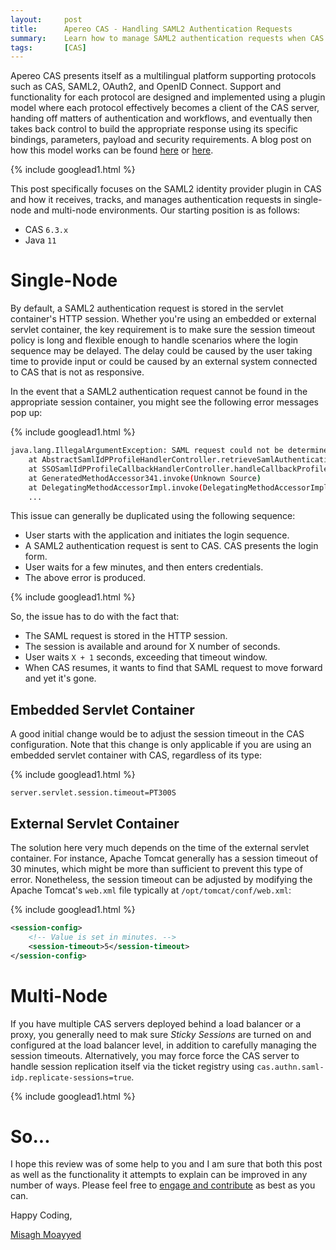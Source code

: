 ```yaml
---
layout:     post
title:      Apereo CAS - Handling SAML2 Authentication Requests
summary:    Learn how to manage SAML2 authentication requests when CAS is acting as a SAML2 identity provider in single-node and multi-node deployments.
tags:       [CAS]
---
```


Apereo CAS presents itself as a multilingual platform supporting protocols such as CAS, SAML2, OAuth2, and OpenID Connect. Support and functionality for each protocol are designed and implemented using a plugin model where each protocol effectively becomes a client of the CAS server, handing off matters of authentication and workflows, and eventually then takes back control to build the appropriate response using its specific bindings, parameters, payload and security requirements. A blog post on how this model works can be found [here](/2018/02/26/cas-delegation-protocols/) or [here](/2017/02/17/cas-custom-protocols/).

{% include googlead1.html  %}

This post specifically focuses on the SAML2 identity provider plugin in CAS and how it receives, tracks, and manages authentication requests in single-node and multi-node environments. Our starting position is as follows:
 
- CAS `6.3.x`
- Java `11`

# Single-Node

By default, a SAML2 authentication request is stored in the servlet container's HTTP session. Whether you're using an embedded or external servlet container, the key requirement is to make sure the session timeout policy is long and flexible enough to handle scenarios where the login sequence may be delayed. The delay could be caused by the user taking time to provide input or could be caused by an external system connected to CAS that is not as responsive. 

In the event that a SAML2 authentication request cannot be found in the appropriate session container, you might see the following error messages pop up:

{% include googlead1.html  %}

```bash
java.lang.IllegalArgumentException: SAML request could not be determined from the authentication request 
    at AbstractSamlIdPProfileHandlerController.retrieveSamlAuthenticationRequestFromHttpRequest(AbstractSamlIdPProfileHandlerController.java:155) 
    at SSOSamlIdPProfileCallbackHandlerController.handleCallbackProfileRequest(SSOSamlIdPProfileCallbackHandlerController.java:88) 
    at GeneratedMethodAccessor341.invoke(Unknown Source) 
    at DelegatingMethodAccessorImpl.invoke(DelegatingMethodAccessorImpl.java:43)
    ...
```

This issue can generally be duplicated using the following sequence:

* User starts with the application and initiates the login sequence.
* A SAML2 authentication request is sent to CAS. CAS presents the login form.
* User waits for a few minutes, and then enters credentials.
* The above error is produced.

{% include googlead1.html  %}

So, the issue has to do with the fact that:

- The SAML request is stored in the HTTP session.
- The session is available and around for X number of seconds.
- User waits `X + 1` seconds, exceeding that timeout window.
- When CAS resumes, it wants to find that SAML request to move forward and yet it's gone.

## Embedded Servlet Container

A good initial change would be to adjust the session timeout in the CAS configuration. Note that this change is only applicable if you are using an embedded servlet container with CAS, regardless of its type:

{% include googlead1.html  %}
```properties
server.servlet.session.timeout=PT300S
```

## External Servlet Container

The solution here very much depends on the time of the external servlet container. For instance, Apache Tomcat generally has a session timeout of 30 minutes, which might be more than sufficient to prevent this type of error. Nonetheless, the session timeout can be adjusted by modifying the Apache Tomcat's `web.xml` file typically at `/opt/tomcat/conf/web.xml`:

{% include googlead1.html  %}
```xml
<session-config>
    <!-- Value is set in minutes. -->
    <session-timeout>5</session-timeout>
</session-config>
```

# Multi-Node

If you have multiple CAS servers deployed behind a load balancer or a proxy, you generally need to mak sure *Sticky Sessions* are turned on and configured at the load balancer level, in addition to carefully managing the session timeouts. Alternatively, you may force force the CAS server to handle session replication itself via the ticket registry using `cas.authn.saml-idp.replicate-sessions=true`.

{% include googlead1.html  %}

# So...

I hope this review was of some help to you and I am sure that both this post as well as the functionality it attempts to explain can be improved in any number of ways. Please feel free to [engage and contribute][contribguide] as best as you can.

Happy Coding,

[Misagh Moayyed](https://fawnoos.com)

[contribguide]: https://apereo.github.io/cas/developer/Contributor-Guidelines.html